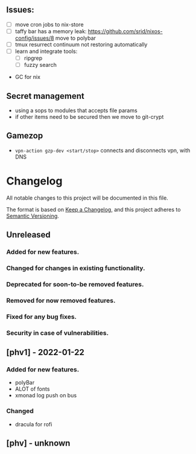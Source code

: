 ## Issues:
- [ ] move cron jobs to nix-store
- [ ] taffy bar has a memory leak: https://github.com/srid/nixos-config/issues/8 move to polybar
- [ ] tmux resurrect continuum not restoring automatically 
- [ ] learn and integrate tools:
    - [ ] ripgrep
    - [ ] fuzzy search
- GC for nix

## Secret management
- using a sops to modules that accepts file params
- if other items need to be secured then we move to git-crypt

## Gamezop
- `vpn-action gzp-dev <start/stop>` connects and disconnects vpn, with DNS

# Changelog
All notable changes to this project will be documented in this file.

The format is based on [Keep a Changelog](https://keepachangelog.com/en/1.0.0/),
and this project adheres to [Semantic Versioning](https://semver.org/spec/v2.0.0.html).

## Unreleased
### Added for new features.
### Changed for changes in existing functionality.
### Deprecated for soon-to-be removed features.
### Removed for now removed features.
### Fixed for any bug fixes.
### Security in case of vulnerabilities.


## [phv1] - 2022-01-22
### Added for new features.
- polyBar 
- ALOT of fonts
- xmonad log push on bus
### Changed
- dracula for rofi

## [phv] - unknown
